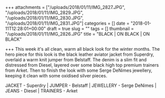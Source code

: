 +++
attachments = ["/uploads/2018/01/11/IMG_2827.JPG", "/uploads/2018/01/11/IMG_2829.JPG", "/uploads/2018/01/11/IMG_2830.JPG", "/uploads/2018/01/11/IMG_2831.JPG"]
categories = []
date = "2018-01-11T12:28:01+00:00"
draft = true
slug = ""
tags = []
thumbnail = "/uploads/2018/01/11/IMG_2826.JPG"
title = "BLACK | ON BLACK | ON BLACK"

+++
This week it's all  clean, warm all black look for the winter months. The hero piece for this look is the black leather aviator jacket from Superdry, overlaid a warm knit jumper from Belstaff. The denim is a slim fit and distressed from Diesel, layered over some black high top premium trainers from Arket.  Then to finish the look with some Serge DeNimes jewellery, keeping it clean with some oxidised silver pieces.

JACKET - Superdry | JUMPER - Belstaff | JEWELLERY - Serge DeNimes | JEANS - Diesel | TRAINERS - Arket